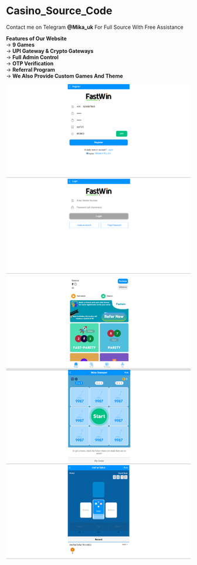 # Casino_Source_Code
Contact me on Telegram **@Mika_uk** For Full Source With Free Assistance

**Features of Our Website**<br>
-> **9 Games**<br>
-> **UPI Gateway & Crypto Gateways**<br>
-> **Full Admin Control**<br>
-> **OTP Verification**<br>
-> **Referral Program**<br>
-> **We Also Provide Custom Games And Theme**<br>

![Alt text](https://github.com/Mikadevuk/Casino_Source_Code/blob/master/img/sample/img-1.png)
![Alt text](https://github.com/Mikadevuk/Casino_Source_Code/blob/master/img/sample/img-2.png)
![Alt text](https://github.com/Mikadevuk/Casino_Source_Code/blob/master/img/sample/img-3.png)
![Alt text](https://github.com/Mikadevuk/Casino_Source_Code/blob/master/img/sample/img-4.png)
![Alt text](https://github.com/Mikadevuk/Casino_Source_Code/blob/master/img/sample/img-5.png)


